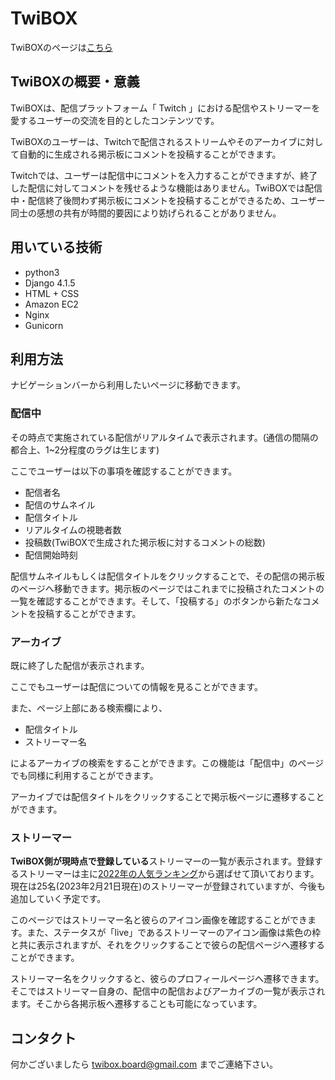 # TwiBOX
TwiBOXのページは[こちら](http://18.178.38.84/)

## TwiBOXの概要・意義
TwiBOXは、配信プラットフォーム「 Twitch 」における配信やストリーマーを愛するユーザーの交流を目的としたコンテンツです。

TwiBOXのユーザーは、Twitchで配信されるストリームやそのアーカイブに対して自動的に生成される掲示板にコメントを投稿することができます。

Twitchでは、ユーザーは配信中にコメントを入力することができますが、終了した配信に対してコメントを残せるような機能はありません。TwiBOXでは配信中・配信終了後問わず掲示板にコメントを投稿することができるため、ユーザー同士の感想の共有が時間的要因により妨げられることがありません。

## 用いている技術
- python3
- Django 4.1.5
- HTML + CSS
- Amazon EC2
- Nginx
- Gunicorn

## 利用方法
ナビゲーションバーから利用したいページに移動できます。

### 配信中
その時点で実施されている配信がリアルタイムで表示されます。(通信の間隔の都合上、1~2分程度のラグは生じます)

ここでユーザーは以下の事項を確認することができます。

- 配信者名
- 配信のサムネイル
- 配信タイトル
- リアルタイムの視聴者数
- 投稿数(TwiBOXで生成された掲示板に対するコメントの総数)
- 配信開始時刻

配信サムネイルもしくは配信タイトルをクリックすることで、その配信の掲示板のページへ移動できます。掲示板のページではこれまでに投稿されたコメントの一覧を確認することができます。そして、「投稿する」のボタンから新たなコメントを投稿することができます。

### アーカイブ
既に終了した配信が表示されます。

ここでもユーザーは配信についての情報を見ることができます。

また、ページ上部にある検索欄により、

- 配信タイトル
- ストリーマー名

によるアーカイブの検索をすることができます。この機能は「配信中」のページでも同様に利用することができます。

アーカイブでは配信タイトルをクリックすることで掲示板ページに遷移することができます。

### ストリーマー
**TwiBOX側が現時点で登録している**ストリーマーの一覧が表示されます。登録するストリーマーは主に[2022年の人気ランキング](https://gamefavo.com/news/gamer/twitch-most-streamer-2022/)から選ばせて頂いております。現在は25名(2023年2月21日現在)のストリーマーが登録されていますが、今後も追加していく予定です。

このページではストリーマー名と彼らのアイコン画像を確認することができます。また、ステータスが「live」であるストリーマーのアイコン画像は紫色の枠と共に表示されますが、それをクリックすることで彼らの配信ページへ遷移することができます。

ストリーマー名をクリックすると、彼らのプロフィールページへ遷移できます。そこではストリーマー自身の、配信中の配信およびアーカイブの一覧が表示されます。そこから各掲示板へ遷移することも可能になっています。

## コンタクト
何かございましたら twibox.board@gmail.com までご連絡下さい。